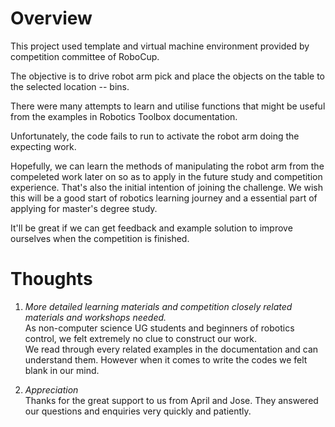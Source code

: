 # Overview  
  
This project used template and virtual machine environment provided by competition committee of RoboCup.  
  
The objective is to drive robot arm pick and place the objects on the table to the selected location -- bins.  
  
There were many attempts to learn and utilise functions that might be useful from the examples in Robotics Toolbox documentation.  
  
Unfortunately, the code fails to run to activate the robot arm doing the expecting work.  
  
Hopefully, we can learn the methods of manipulating the robot arm from the compeleted work later on so as to apply in the future study and competition experience. That's also the initial intention of joining the challenge. We wish this will be a good start of robotics learning journey and a essential part of applying for master's degree study.  
  
It'll be great if we can get feedback and example solution to improve ourselves when the competition is finished.

# Thoughts  
  
1. _More detailed learning materials and competition closely related materials and workshops needed._  
As non-computer science UG students and beginners of robotics control, we felt extremely no clue to construct our work.   
We read through every related examples in the documentation and can understand them. However when it comes to write the codes we felt blank in our mind.  
  
2. _Appreciation_  
Thanks for the great support to us from April and Jose. They answered our questions and enquiries very quickly and patiently.
